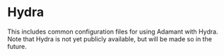 # Hydra

This includes common configuration files for using Adamant with Hydra. Note that Hydra is not yet publicly available, but will be made so in the future.
